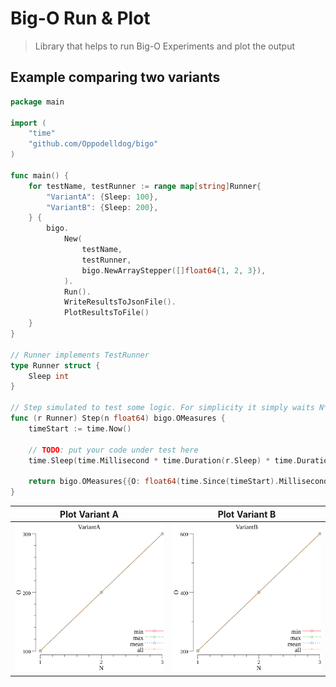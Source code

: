 # Big-O Run & Plot
> Library that helps to run Big-O Experiments and plot the output

## Example comparing two variants
```go
package main

import (
	"time"
	"github.com/Oppodelldog/bigo"
)

func main() {
	for testName, testRunner := range map[string]Runner{
		"VariantA": {Sleep: 100},
		"VariantB": {Sleep: 200},
	} {
		bigo.
			New(
				testName,
				testRunner,
				bigo.NewArrayStepper([]float64{1, 2, 3}),
			).
			Run().
			WriteResultsToJsonFile().
			PlotResultsToFile()
	}
}

// Runner implements TestRunner
type Runner struct {
	Sleep int
}

// Step simulated to test some logic. For simplicity it simply waits N*r.Sleep milliseconds.
func (r Runner) Step(n float64) bigo.OMeasures {
	timeStart := time.Now()

	// TODO: put your code under test here
	time.Sleep(time.Millisecond * time.Duration(r.Sleep) * time.Duration(n))

	return bigo.OMeasures{{O: float64(time.Since(timeStart).Milliseconds())}}
}

```

Plot Variant A           |  Plot Variant B
:-------------------------:|:-------------------------:
![](examples/ex1/VariantA.png)  |  ![](examples/ex1/VariantB.png)